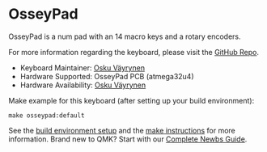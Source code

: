 # OsseyPad

OsseyPad is a num pad with an 14 macro keys and a rotary encoders. 

For more information regarding the keyboard, please visit the [GitHub Repo](https://https://github.com/itZzosku/OsseyPad).

* Keyboard Maintainer: [Osku Väyrynen](https://github.com/i)
* Hardware Supported: OsseyPad PCB (atmega32u4)
* Hardware Availability: [Osku Väyrynen](TODO)

Make example for this keyboard (after setting up your build environment):

    make osseypad:default

See the [build environment setup](https://docs.qmk.fm/#/getting_started_build_tools) and the [make instructions](https://docs.qmk.fm/#/getting_started_make_guide) for more information. Brand new to QMK? Start with our [Complete Newbs Guide](https://docs.qmk.fm/#/newbs).
